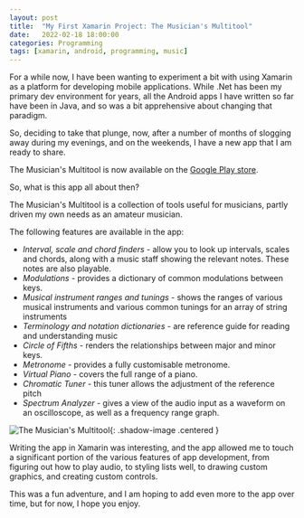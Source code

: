 ```yaml
---
layout: post
title:  "My First Xamarin Project: The Musician's Multitool"
date:   2022-02-18 18:00:00
categories: Programming
tags: [xamarin, android, programming, music]
---
```


For a while now, I have been wanting to experiment a bit with using Xamarin as a platform for developing mobile applications. While .Net has been my primary dev environment for years, all the Android apps I have written so far have been in Java, and so was a bit apprehensive about changing that paradigm. 

So, deciding to take that plunge, now, after a number of months of slogging away during my evenings, and on the weekends, I have a new app that I am ready to share.

The Musician's Multitool is now available on the [Google Play store](https://play.google.com/store/apps/details?id=com.magnaursa.MusiciansMultitool).

So, what is this app all about then? 

The Musician's Multitool is a collection of tools useful for musicians, partly driven my own needs as an amateur musician. 

The following features are available in the app:
* _Interval, scale and chord finders_ - allow you to look up intervals, scales and chords, along with a music staff showing the relevant notes. These notes are also playable.
* _Modulations_ - provides a dictionary of common modulations between keys.
* _Musical instrument ranges and tunings_ - shows the ranges of various musical instruments and various common tunings for an array of string instruments
* _Terminology and notation dictionaries_ - are reference guide for reading and understanding music
* _Circle of Fifths_ - renders the relationships between major and minor keys.
* _Metronome_ - provides a fully customisable metronome.
* _Virtual Piano_ - covers the full range of a piano.
* _Chromatic Tuner_ - this tuner allows the adjustment of the reference pitch
* _Spectrum Analyzer_ - gives a view of the audio input as a waveform on an oscilloscope, as well as a frequency range graph.

![The Musician's Multitool](/assets/images/blog/musicians-multitool-screenshot.png.png){: .shadow-image .centered }

Writing the app in Xamarin was interesting, and the app allowed me to touch a significant portion of the various features of app development, from figuring out how to play audio, to styling lists well, to drawing custom graphics, and creating custom controls.

This was a fun adventure, and I am hoping to add even more to the app over time, but for now, I hope you enjoy.
